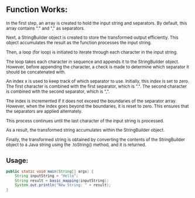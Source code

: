 ## Function Works:
<sup>
In the first step, an array is created to hold the input string and separators. By default, this array contains "." and "," as separators.

Next, a StringBuilder object is created to store the transformed output efficiently. This object accumulates the result as the function processes the input string.

Then, a loop (for loop) is initiated to iterate through each character in the input string.

The loop takes each character in sequence and appends it to the StringBuilder object. However, before appending the character, a check is made to determine which separator it should be concatenated with.

An index x is used to keep track of which separator to use. Initially, this index is set to zero. The first character is combined with the first separator, which is ".". The second character is combined with the second separator, which is ",".

The index is incremented if it does not exceed the boundaries of the separator array. However, when the index goes beyond the boundaries, it is reset to zero. This ensures that the separators are applied alternately.

This process continues until the last character of the input string is processed.

As a result, the transformed string accumulates within the StringBuilder object.

Finally, the transformed string is obtained by converting the contents of the StringBuilder object to a Java string using the .toString() method, and it is returned.
</sup>

## Usage:
```java
public static void main(String[] args) {
    String inputString = "Hello";
    String result = basic_mapping(inputString);
    System.out.println("New String: " + result);
}
